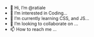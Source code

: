 - 👋 Hi, I’m @ratiale
- 👀 I’m interested in Coding...
- 🌱 I’m currently learning CSS, and JS...
- 💞️ I’m looking to collaborate on ...
- 📫 How to reach me ...

<!---
ratiale/ratiale is a ✨ special ✨ repository because its `README.md` (this file) appears on your GitHub profile.
You can click the Preview link to take a look at your changes.
--->
